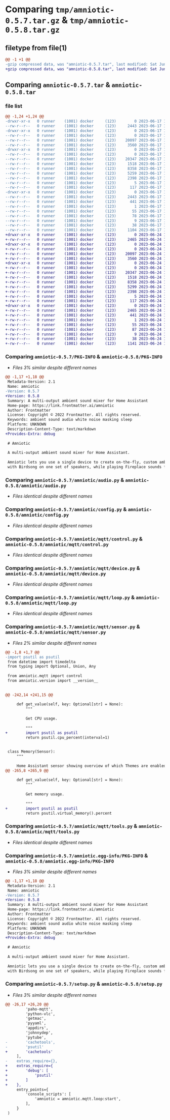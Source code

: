 # Comparing `tmp/amniotic-0.5.7.tar.gz` & `tmp/amniotic-0.5.8.tar.gz`

## filetype from file(1)

```diff
@@ -1 +1 @@
-gzip compressed data, was "amniotic-0.5.7.tar", last modified: Sat Jun 17 17:43:03 2023, max compression
+gzip compressed data, was "amniotic-0.5.8.tar", last modified: Sat Jun 24 14:35:41 2023, max compression
```

## Comparing `amniotic-0.5.7.tar` & `amniotic-0.5.8.tar`

### file list

```diff
@@ -1,24 +1,24 @@
-drwxr-xr-x   0 runner    (1001) docker     (123)        0 2023-06-17 17:43:03.873954 amniotic-0.5.7/
--rw-r--r--   0 runner    (1001) docker     (123)     2443 2023-06-17 17:43:03.873954 amniotic-0.5.7/PKG-INFO
-drwxr-xr-x   0 runner    (1001) docker     (123)        0 2023-06-17 17:43:03.869954 amniotic-0.5.7/amniotic/
--rw-r--r--   0 runner    (1001) docker     (123)        0 2023-06-17 17:42:54.000000 amniotic-0.5.7/amniotic/__init__.py
--rw-r--r--   0 runner    (1001) docker     (123)    20097 2023-06-17 17:42:54.000000 amniotic-0.5.7/amniotic/audio.py
--rw-r--r--   0 runner    (1001) docker     (123)     3560 2023-06-17 17:42:54.000000 amniotic-0.5.7/amniotic/config.py
-drwxr-xr-x   0 runner    (1001) docker     (123)        0 2023-06-17 17:43:03.873954 amniotic-0.5.7/amniotic/mqtt/
--rw-r--r--   0 runner    (1001) docker     (123)        0 2023-06-17 17:42:54.000000 amniotic-0.5.7/amniotic/mqtt/__init__.py
--rw-r--r--   0 runner    (1001) docker     (123)    20347 2023-06-17 17:42:54.000000 amniotic-0.5.7/amniotic/mqtt/control.py
--rw-r--r--   0 runner    (1001) docker     (123)     1518 2023-06-17 17:42:54.000000 amniotic-0.5.7/amniotic/mqtt/device.py
--rw-r--r--   0 runner    (1001) docker     (123)     8358 2023-06-17 17:42:54.000000 amniotic-0.5.7/amniotic/mqtt/loop.py
--rw-r--r--   0 runner    (1001) docker     (123)     5259 2023-06-17 17:42:54.000000 amniotic-0.5.7/amniotic/mqtt/sensor.py
--rw-r--r--   0 runner    (1001) docker     (123)     2398 2023-06-17 17:42:54.000000 amniotic-0.5.7/amniotic/mqtt/tools.py
--rw-r--r--   0 runner    (1001) docker     (123)        5 2023-06-17 17:43:00.000000 amniotic-0.5.7/amniotic/version
--rw-r--r--   0 runner    (1001) docker     (123)      117 2023-06-17 17:42:54.000000 amniotic-0.5.7/amniotic/version.py
-drwxr-xr-x   0 runner    (1001) docker     (123)        0 2023-06-17 17:43:03.869954 amniotic-0.5.7/amniotic.egg-info/
--rw-r--r--   0 runner    (1001) docker     (123)     2443 2023-06-17 17:43:03.000000 amniotic-0.5.7/amniotic.egg-info/PKG-INFO
--rw-r--r--   0 runner    (1001) docker     (123)      441 2023-06-17 17:43:03.000000 amniotic-0.5.7/amniotic.egg-info/SOURCES.txt
--rw-r--r--   0 runner    (1001) docker     (123)        1 2023-06-17 17:43:03.000000 amniotic-0.5.7/amniotic.egg-info/dependency_links.txt
--rw-r--r--   0 runner    (1001) docker     (123)       55 2023-06-17 17:43:03.000000 amniotic-0.5.7/amniotic.egg-info/entry_points.txt
--rw-r--r--   0 runner    (1001) docker     (123)       78 2023-06-17 17:43:03.000000 amniotic-0.5.7/amniotic.egg-info/requires.txt
--rw-r--r--   0 runner    (1001) docker     (123)        9 2023-06-17 17:43:03.000000 amniotic-0.5.7/amniotic.egg-info/top_level.txt
--rw-r--r--   0 runner    (1001) docker     (123)       38 2023-06-17 17:43:03.873954 amniotic-0.5.7/setup.cfg
--rw-r--r--   0 runner    (1001) docker     (123)     1104 2023-06-17 17:42:54.000000 amniotic-0.5.7/setup.py
+drwxr-xr-x   0 runner    (1001) docker     (123)        0 2023-06-24 14:35:41.024410 amniotic-0.5.8/
+-rw-r--r--   0 runner    (1001) docker     (123)     2465 2023-06-24 14:35:41.024410 amniotic-0.5.8/PKG-INFO
+drwxr-xr-x   0 runner    (1001) docker     (123)        0 2023-06-24 14:35:41.020410 amniotic-0.5.8/amniotic/
+-rw-r--r--   0 runner    (1001) docker     (123)        0 2023-06-24 14:35:33.000000 amniotic-0.5.8/amniotic/__init__.py
+-rw-r--r--   0 runner    (1001) docker     (123)    20097 2023-06-24 14:35:33.000000 amniotic-0.5.8/amniotic/audio.py
+-rw-r--r--   0 runner    (1001) docker     (123)     3560 2023-06-24 14:35:33.000000 amniotic-0.5.8/amniotic/config.py
+drwxr-xr-x   0 runner    (1001) docker     (123)        0 2023-06-24 14:35:41.024410 amniotic-0.5.8/amniotic/mqtt/
+-rw-r--r--   0 runner    (1001) docker     (123)        0 2023-06-24 14:35:33.000000 amniotic-0.5.8/amniotic/mqtt/__init__.py
+-rw-r--r--   0 runner    (1001) docker     (123)    20347 2023-06-24 14:35:33.000000 amniotic-0.5.8/amniotic/mqtt/control.py
+-rw-r--r--   0 runner    (1001) docker     (123)     1518 2023-06-24 14:35:33.000000 amniotic-0.5.8/amniotic/mqtt/device.py
+-rw-r--r--   0 runner    (1001) docker     (123)     8358 2023-06-24 14:35:33.000000 amniotic-0.5.8/amniotic/mqtt/loop.py
+-rw-r--r--   0 runner    (1001) docker     (123)     5299 2023-06-24 14:35:33.000000 amniotic-0.5.8/amniotic/mqtt/sensor.py
+-rw-r--r--   0 runner    (1001) docker     (123)     2398 2023-06-24 14:35:33.000000 amniotic-0.5.8/amniotic/mqtt/tools.py
+-rw-r--r--   0 runner    (1001) docker     (123)        5 2023-06-24 14:35:38.000000 amniotic-0.5.8/amniotic/version
+-rw-r--r--   0 runner    (1001) docker     (123)      117 2023-06-24 14:35:33.000000 amniotic-0.5.8/amniotic/version.py
+drwxr-xr-x   0 runner    (1001) docker     (123)        0 2023-06-24 14:35:41.020410 amniotic-0.5.8/amniotic.egg-info/
+-rw-r--r--   0 runner    (1001) docker     (123)     2465 2023-06-24 14:35:40.000000 amniotic-0.5.8/amniotic.egg-info/PKG-INFO
+-rw-r--r--   0 runner    (1001) docker     (123)      441 2023-06-24 14:35:41.000000 amniotic-0.5.8/amniotic.egg-info/SOURCES.txt
+-rw-r--r--   0 runner    (1001) docker     (123)        1 2023-06-24 14:35:40.000000 amniotic-0.5.8/amniotic.egg-info/dependency_links.txt
+-rw-r--r--   0 runner    (1001) docker     (123)       55 2023-06-24 14:35:40.000000 amniotic-0.5.8/amniotic.egg-info/entry_points.txt
+-rw-r--r--   0 runner    (1001) docker     (123)       87 2023-06-24 14:35:40.000000 amniotic-0.5.8/amniotic.egg-info/requires.txt
+-rw-r--r--   0 runner    (1001) docker     (123)        9 2023-06-24 14:35:40.000000 amniotic-0.5.8/amniotic.egg-info/top_level.txt
+-rw-r--r--   0 runner    (1001) docker     (123)       38 2023-06-24 14:35:41.024410 amniotic-0.5.8/setup.cfg
+-rw-r--r--   0 runner    (1001) docker     (123)     1141 2023-06-24 14:35:33.000000 amniotic-0.5.8/setup.py
```

### Comparing `amniotic-0.5.7/PKG-INFO` & `amniotic-0.5.8/PKG-INFO`

 * *Files 3% similar despite different names*

```diff
@@ -1,17 +1,18 @@
 Metadata-Version: 2.1
 Name: amniotic
-Version: 0.5.7
+Version: 0.5.8
 Summary: A multi-output ambient sound mixer for Home Assistant
 Home-page: https://link.frontmatter.ai/amniotic
 Author: Frontmatter
 License: Copyright © 2022 Frontmatter. All rights reserved.
 Keywords: ambient sound audio white noise masking sleep
 Platform: UNKNOWN
 Description-Content-Type: text/markdown
+Provides-Extra: debug
 
 # Amniotic
 
 A multi-output ambient sound mixer for Home Assistant.
 
 Amniotic lets you use a single device to create on-the-fly, custom ambient audio mixes - e.g. mixing Waterfall sounds
 with Birdsong on one set of speakers, while playing Fireplace sounds from a second audio device - to suit your tastes
```

### Comparing `amniotic-0.5.7/amniotic/audio.py` & `amniotic-0.5.8/amniotic/audio.py`

 * *Files identical despite different names*

### Comparing `amniotic-0.5.7/amniotic/config.py` & `amniotic-0.5.8/amniotic/config.py`

 * *Files identical despite different names*

### Comparing `amniotic-0.5.7/amniotic/mqtt/control.py` & `amniotic-0.5.8/amniotic/mqtt/control.py`

 * *Files identical despite different names*

### Comparing `amniotic-0.5.7/amniotic/mqtt/device.py` & `amniotic-0.5.8/amniotic/mqtt/device.py`

 * *Files identical despite different names*

### Comparing `amniotic-0.5.7/amniotic/mqtt/loop.py` & `amniotic-0.5.8/amniotic/mqtt/loop.py`

 * *Files identical despite different names*

### Comparing `amniotic-0.5.7/amniotic/mqtt/sensor.py` & `amniotic-0.5.8/amniotic/mqtt/sensor.py`

 * *Files 2% similar despite different names*

```diff
@@ -1,8 +1,7 @@
-import psutil as psutil
 from datetime import timedelta
 from typing import Optional, Union, Any
 
 from amniotic.mqtt import control
 from amniotic.version import __version__
 
 
@@ -242,14 +241,15 @@
 
     def get_value(self, key: Optional[str] = None):
         """
 
         Get CPU usage.
 
         """
+        import psutil as psutil
         return psutil.cpu_percent(interval=1)
 
 
 class Memory(Sensor):
     """
 
     Home Assistant sensor showing overview of which Themes are enabled, etc.
@@ -265,8 +265,9 @@
 
     def get_value(self, key: Optional[str] = None):
         """
 
         Get memory usage.
 
         """
+        import psutil as psutil
         return psutil.virtual_memory().percent
```

### Comparing `amniotic-0.5.7/amniotic/mqtt/tools.py` & `amniotic-0.5.8/amniotic/mqtt/tools.py`

 * *Files identical despite different names*

### Comparing `amniotic-0.5.7/amniotic.egg-info/PKG-INFO` & `amniotic-0.5.8/amniotic.egg-info/PKG-INFO`

 * *Files 3% similar despite different names*

```diff
@@ -1,17 +1,18 @@
 Metadata-Version: 2.1
 Name: amniotic
-Version: 0.5.7
+Version: 0.5.8
 Summary: A multi-output ambient sound mixer for Home Assistant
 Home-page: https://link.frontmatter.ai/amniotic
 Author: Frontmatter
 License: Copyright © 2022 Frontmatter. All rights reserved.
 Keywords: ambient sound audio white noise masking sleep
 Platform: UNKNOWN
 Description-Content-Type: text/markdown
+Provides-Extra: debug
 
 # Amniotic
 
 A multi-output ambient sound mixer for Home Assistant.
 
 Amniotic lets you use a single device to create on-the-fly, custom ambient audio mixes - e.g. mixing Waterfall sounds
 with Birdsong on one set of speakers, while playing Fireplace sounds from a second audio device - to suit your tastes
```

### Comparing `amniotic-0.5.7/setup.py` & `amniotic-0.5.8/setup.py`

 * *Files 3% similar despite different names*

```diff
@@ -26,17 +26,20 @@
         'paho-mqtt',
         'python-vlc',
         'getmac',
         'pyyaml',
         'appdirs',
         'johnnydep',
         'pytube',
-        'cachetools',
-        'psutil'
+        'cachetools'
     ],
-    extras_require={},
+    extras_require={
+        'debug': [
+            'psutil'
+        ]
+    },
     entry_points={
         'console_scripts': [
             'amniotic = amniotic.mqtt.loop:start',
         ],
     }
 )
```


